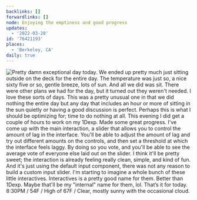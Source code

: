 ```yaml
---
backlinks: []
forwardlinks: []
node: Enjoying the emptiness and good progress
updates:
  - '2022-03-20'
id: '76421193'
places:
  - 'Berkeley, CA'
daily: true
---
```

![Pretty damn exceptional day today. We ended up pretty much just sitting outside on the deck for the entire day. The temperature was just so, a nice sixty five or so, gentle breeze, lots of sun. And all we did was sit. There were other plans we had for the day, but it turned out they weren't needed. I love these sorts of days. This was a pretty unusual one in that we did nothing *the entire day* but any day that includes an hour or more of sitting in the sun quietly or having a good discussion is perfect. Perhaps this is what I should be optimizing for; time to do nothing at all. This evening I did get a couple of hours to work on my 1Dexp. Made some great progress. I've come up with the main interaction, a slider that allows you to control the amount of lag in the interface. You'll be able to adjust the amount of lag and try out different amounts on the controls, and then set a threshold at which the interface *feels* laggy. By doing so you vote, and you'll be able to see the average vote of everyone else laid out on the slider. I think it'll be pretty sweet; the interaction is already feeling really clean, simple, and kind of fun. And it's just using the default input component, there was not any reason to build a custom input slider. I'm starting to imagine a whole bunch of these little interactives. Interactives is a pretty good name for them. Better than 1Dexp. Maybe that'll be my "internal" name for them, lol. That’s it for today. 8:30PM / 54F / High of 67F / Clear, mostly sunny with the occasional cloud.](images/76421193/wSbSYvqGoD-daily.webp "")
